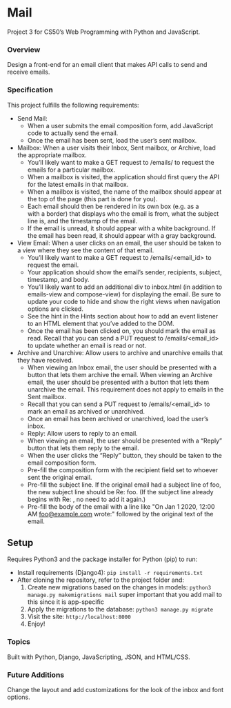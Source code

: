 <h1>Mail </h1>
Project 3 for CS50’s Web Programming with Python and JavaScript.

<h3> Overview </h3>
Design a front-end for an email client that makes API calls to send and receive emails.

<h3> Specification</h3>
This project fulfills the following requirements:<br> 

* Send Mail:
    *  When a user submits the email composition form, add JavaScript code to actually send the email.
    *  Once the email has been sent, load the user’s sent mailbox.
* Mailbox: When a user visits their Inbox, Sent mailbox, or Archive, load the appropriate mailbox.
    *  You’ll likely want to make a GET request to /emails/<mailbox> to request the emails for a particular mailbox.
    *  When a mailbox is visited, the application should first query the API for the latest emails in that mailbox.
    *  When a mailbox is visited, the name of the mailbox should appear at the top of the page (this part is done for you).
    *  Each email should then be rendered in its own box (e.g. as a <div> with a border) that displays who the email is from, what the subject line is, and the timestamp of the email.
    *  If the email is unread, it should appear with a white background. If the email has been read, it should appear with a gray background.
* View Email: When a user clicks on an email, the user should be taken to a view where they see the content of that email.
    *  You’ll likely want to make a GET request to /emails/<email_id> to request the email.
    *  Your application should show the email’s sender, recipients, subject, timestamp, and body.
    *  You’ll likely want to add an additional div to inbox.html (in addition to emails-view and compose-view) for displaying the email. Be sure to update your code to hide and show the right views when navigation options are clicked.
    *  See the hint in the Hints section about how to add an event listener to an HTML element that you’ve added to the DOM.
    *  Once the email has been clicked on, you should mark the email as read. Recall that you can send a PUT request to /emails/<email_id> to update whether an email is read or not.
* Archive and Unarchive: Allow users to archive and unarchive emails that they have received.
    *  When viewing an Inbox email, the user should be presented with a button that lets them archive the email. When viewing an Archive email, the user should be presented with a button that lets them unarchive the email. This requirement does not apply to emails in the Sent mailbox.
    *  Recall that you can send a PUT request to /emails/<email_id> to mark an email as archived or unarchived.
    *  Once an email has been archived or unarchived, load the user’s inbox.
    *  Reply: Allow users to reply to an email.
    *  When viewing an email, the user should be presented with a “Reply” button that lets them reply to the email.
    *  When the user clicks the “Reply” button, they should be taken to the email composition form.
    *  Pre-fill the composition form with the recipient field set to whoever sent the original email.
    *  Pre-fill the subject line. If the original email had a subject line of foo, the new subject line should be Re: foo. (If the subject line already begins with Re: , no need to add it again.)
    *  Pre-fill the body of the email with a line like "On Jan 1 2020, 12:00 AM foo@example.com wrote:" followed by the original text of the email.

## Setup
Requires Python3 and the package installer for Python (pip) to run:

* Install requirements (Django4): `pip install -r requirements.txt`
* After cloning the repository, refer to the project folder and:
  1. Create new migrations based on the changes in models: `python3 manage.py makemigrations mail` super important that you add mail to this since it is app-specific 
  2. Apply the migrations to the database: `python3 manage.py migrate`
  3. Visit the site: `http://localhost:8000`
  4. Enjoy!


<h3>Topics</h3>
Built with Python, Django, JavaScripting, JSON, and HTML/CSS.

<h3>Future Additions</h3> 
Change the layout and add customizations for the look of the inbox and font options.



